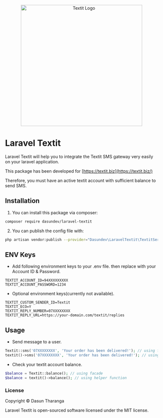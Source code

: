 <p align="center">
  <img src="https://user-images.githubusercontent.com/54996800/144489365-187dc640-26e5-4d12-9b2b-d19d73f28818.png" alt="Textit Logo" width="400px">
</p>

# Laravel Textit

Laravel Textit will help you to integrate the Textit SMS 
gateway very easily on your laravel application.

This package has been developed for [https://textit.biz](https://textit.biz/)

Therefore, you must have an active textit account with sufficient balance to send SMS.

## Installation

1. You can install this package via composer:
```bash
composer require dasundev/laravel-textit
```
2. You can publish the config file with:
```bash
php artisan vendor:publish --provider="Dasundev\LaravelTextit\TextitServiceProvider" --tag="config"
```
## ENV Keys

* Add following environment keys to your .env file. then replace with your Account ID & Password. 

```dotenv
TEXTIT_ACCOUNT_ID=94XXXXXXXXX
TEXTIT_ACCOUNT_PASSWORD=1234
```
* Optional environment keys(currently not available). 

```dotenv
TEXTIT_CUSTOM_SENDER_ID=Textit
TEXTIT_ECO=Y
TEXTIT_REPLY_NUMBER=07XXXXXXXX
TEXTIT_REPLY_URL=https://your-domain.com/textit/replies
```

## Usage

* Send message to a user.
```php
Textit::sms('07XXXXXXXX', 'Your order has been delivered!'); // using facade
textit()->sms('07XXXXXXXX', 'Your order has been delivered!'); // using helper function
```
* Check your textit account balance.
```php
$balance = Textit::balance(); // using facade
$balance = textit()->balance(); // using helper function
```
### License

Copyright © Dasun Tharanga

Laravel Textit is open-sourced software licensed under the MIT license.

